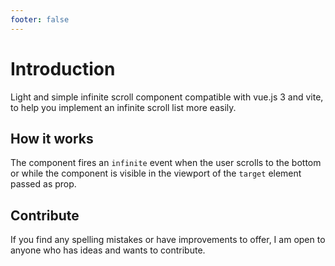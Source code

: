 ```yaml
---
footer: false
---
```


# Introduction

Light and simple infinite scroll component compatible with vue.js 3 and vite, to help you implement an infinite scroll list more easily.

## How it works

The component fires an `infinite` event when the user scrolls to the bottom or while the component is visible in the viewport of the `target` element passed as prop.

## Contribute

If you find any spelling mistakes or have improvements to offer, I am open to anyone who has ideas and wants to contribute.
